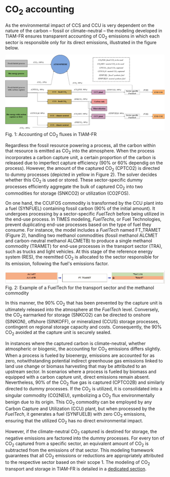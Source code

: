 # CO<sub>2</sub> accounting

As the environmental impact of CCS and CCU is very dependent on the nature of the carbon – fossil or climate-neutral – the modeling developed in TIAM-FR ensures transparent accounting of CO<sub>2</sub> emissions in which each sector is responsible only for its direct emissions, illustrated in the figure below.

![Accounting of CO2 fluxes in TIAM-FR](co2-accounting.png)
Fig. 1: Accounting of CO<sub>2</sub> fluxes in TIAM-FR


Regardless the fossil resource powering a process, all the carbon within that resource is emitted as CO<sub>2</sub> into the atmosphere. When the process incorporates a carbon capture unit, a certain proportion of the carbon is released due to imperfect capture efficiency (90% or 60% dependig on the process). However, the amount of the captured CO<sub>2</sub> (CPTCO2) is directed to dummy processes (depicted in yellow in Figure 2). The solver decides whether this CO<sub>2</sub> is used or stored. These sector-specific dummy processes efficiently aggregate the bulk of captured CO<sub>2</sub> into two commodities for storage (SNKCO2) or utilization (CO2FOS).

On one hand, the CCUFOS commodity is transformed by the CCU plant into a fuel (SYNFUEL) containing fossil carbon (90% of the initial amount). It undergoes processing by a sector-specific *FuelTech* before being utilized in the end-use process. In TIMES modeling, *FuelTechs*, or Fuel Technologies, prevent duplicating end-use processes based on the type of fuel they consume. For instance, the model includes a *FuelTech* named FT_TRAMET (Figure 2), handling two methanol commodities (fossil methanol ALCMET and carbon-neutral methanol ALCMETB) to produce a single methanol commodity (TRAMET) for end-use processes in the transport sector (TRA), such as trucks and light vehicles. At this stage of the reference energy system (RES), the reemitted CO<sub>2</sub> is allocated to the sector responsible for its emission, following the fuel's emissions factor.

![Example of a FuelTech](ft-example.png)  
Fig. 2: Example of a FuelTech for the transport sector and the methanol commodity

In this manner, the 90% CO<sub>2</sub> that has been prevented by the capture unit is ultimately released into the atmosphere at the *FuelTech* level. Conversely, the CO<sub>2</sub> earmarked for storage (SNKCO2) can be directed to onshore (SINKON), offshore (SINKOFF), or mineralized (CCUS) storage processes, contingent on regional storage capacity and costs. Consequently, the 90%  CO<sub>2</sub> avoided at the capture unit is securely sealed.

In instances where the captured carbon is climate-neutral, whether atmospheric or biogenic, the accounting for CO<sub>2</sub> emissions differs slightly. When a process is fueled by bioenergy, emissions are accounted for as zero, notwithstanding potential indirect greenhouse gas emissions linked to land use change or biomass harvesting that may be attributed to an upstream sector. In scenarios where a process is fueled by biomass and equipped with a carbon capture unit, direct emissions remain absent. Nevertheless, 90% of the CO<sub>2</sub> flue gas is captured (CPTCO2B) and similarly directed to dummy processes. If the CO<sub>2</sub> is utilized, it is consolidated into a singular commodity (CO2NEU), symbolizing a CO<sub>2</sub> flux environmentally benign due to its origin. This CO<sub>2</sub> commodity can be employed by any Carbon Capture and Utilization (CCU) plant, but when processed by the *FuelTech*, it generates a fuel (SYNFUELB) with zero CO<sub>2</sub> emissions, ensuring that the utilized CO<sub>2</sub> has no direct environmental impact.

However, if the climate-neutral CO<sub>2</sub> captured is destined for storage, the negative emissions are factored into the dummy processes. For every ton of CO<sub>2</sub> captured from a specific sector, an equivalent amount of CO<sub>2</sub> is subtracted from the emissions of that sector. This modeling framework guarantees that all CO<sub>2</sub> emissions or reductions are appropriately attributed to the respective sector based on their scope 1.
The modeling of CO<sub>2</sub> transport and storage in TIAM-FR is detailed in a [dedicated section](../backstop/CO2-transport-and-storage.md).





